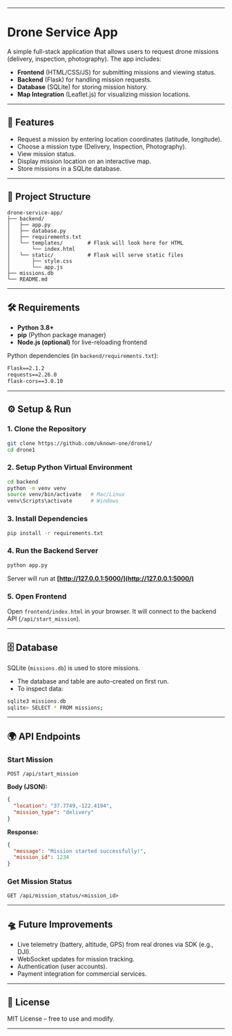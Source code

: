 

---

# Drone Service App

A simple full-stack application that allows users to request drone missions (delivery, inspection, photography). The app includes:

* **Frontend** (HTML/CSS/JS) for submitting missions and viewing status.
* **Backend** (Flask) for handling mission requests.
* **Database** (SQLite) for storing mission history.
* **Map Integration** (Leaflet.js) for visualizing mission locations.

---

## 🚀 Features

* Request a mission by entering location coordinates (latitude, longitude).
* Choose a mission type (Delivery, Inspection, Photography).
* View mission status.
* Display mission location on an interactive map.
* Store missions in a SQLite database.

---

## 📂 Project Structure

```
drone-service-app/
├── backend/
│   ├── app.py
│   ├── database.py
│   ├── requirements.txt
│   └── templates/        # Flask will look here for HTML
│       └── index.html
│   └── static/           # Flask will serve static files
│       ├── style.css
│       └── app.js
├── missions.db
└── README.md

```

---

## 🛠️ Requirements

* **Python 3.8+**
* **pip** (Python package manager)
* **Node.js (optional)** for live-reloading frontend

Python dependencies (in `backend/requirements.txt`):

```txt
Flask==2.1.2
requests==2.26.0
flask-cors==3.0.10
```

---

## ⚙️ Setup & Run

### 1. Clone the Repository

```bash
git clone https://github.com/uknown-one/drone1/
cd drone1
```

### 2. Setup Python Virtual Environment

```bash
cd backend
python -m venv venv
source venv/bin/activate   # Mac/Linux
venv\Scripts\activate      # Windows
```

### 3. Install Dependencies

```bash
pip install -r requirements.txt
```

### 4. Run the Backend Server

```bash
python app.py
```

Server will run at **[http://127.0.0.1:5000/](http://127.0.0.1:5000/)**

### 5. Open Frontend

Open `frontend/index.html` in your browser.
It will connect to the backend API (`/api/start_mission`).

---

## 🗄️ Database

SQLite (`missions.db`) is used to store missions.

* The database and table are auto-created on first run.
* To inspect data:

```bash
sqlite3 missions.db
sqlite> SELECT * FROM missions;
```

---

## 🌍 API Endpoints

### Start Mission

```http
POST /api/start_mission
```

**Body (JSON):**

```json
{
  "location": "37.7749,-122.4194",
  "mission_type": "delivery"
}
```

**Response:**

```json
{
  "message": "Mission started successfully!",
  "mission_id": 1234
}
```

### Get Mission Status

```http
GET /api/mission_status/<mission_id>
```

---

## 🛸 Future Improvements

* Live telemetry (battery, altitude, GPS) from real drones via SDK (e.g., DJI).
* WebSocket updates for mission tracking.
* Authentication (user accounts).
* Payment integration for commercial services.

---

## 📜 License

MIT License – free to use and modify.

---
